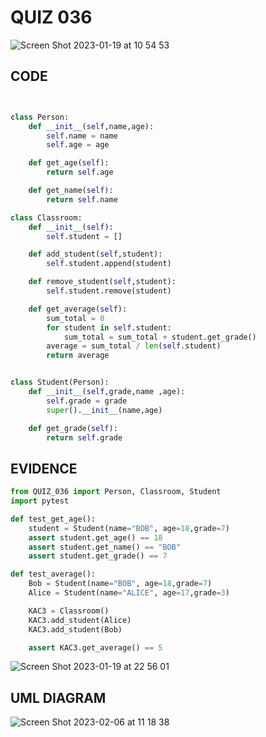 # QUIZ 036

![Screen Shot 2023-01-19 at 10 54 53](https://user-images.githubusercontent.com/111819437/213337317-976ac217-cd6c-4127-b0ec-f4741648f022.png)


## CODE
```.py


class Person:
    def __init__(self,name,age):
        self.name = name
        self.age = age

    def get_age(self):
        return self.age

    def get_name(self):
        return self.name

class Classroom:
    def __init__(self):
        self.student = []

    def add_student(self,student):
        self.student.append(student)

    def remove_student(self,student):
        self.student.remove(student)

    def get_average(self):
        sum_total = 0
        for student in self.student:
            sum_total = sum_total + student.get_grade()
        average = sum_total / len(self.student)
        return average


class Student(Person):
    def __init__(self,grade,name ,age):
        self.grade = grade
        super().__init__(name,age)

    def get_grade(self):
        return self.grade


```

## EVIDENCE

```.py
from QUIZ_036 import Person, Classroom, Student
import pytest

def test_get_age():
    student = Student(name="BOB", age=18,grade=7)
    assert student.get_age() == 18
    assert student.get_name() == "BOB"
    assert student.get_grade() == 7

def test_average():
    Bob = Student(name="BOB", age=18,grade=7)
    Alice = Student(name="ALICE", age=17,grade=3)

    KAC3 = Classroom()
    KAC3.add_student(Alice)
    KAC3.add_student(Bob)

    assert KAC3.get_average() == 5

```

![Screen Shot 2023-01-19 at 22 56 01](https://user-images.githubusercontent.com/111819437/213460821-a08fc1f8-b488-47f4-af6c-2666129edcf3.png)

## UML DIAGRAM
![Screen Shot 2023-02-06 at 11 18 38](https://user-images.githubusercontent.com/111819437/216868154-48c1ab9b-b23e-48b9-91e9-3f5030692817.png)


